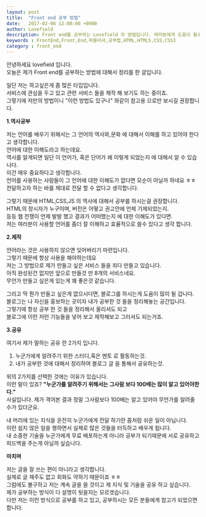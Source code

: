 ```yaml
---
layout: post
title:  "Front end 공부 방법"
date:   2017-02-06 12:00:00 +0900
author: Lovefield
description: Front end를 공부하는 Lovefield 의 방법입니다. 여러분에게 도움이 될수도 있지만, 저만의 방법이니 참고용으로 보셧으면 합니다.
keywords : FrontEnd,Front,End,퍼블리셔,공부법,HTML,HTML5,CSS,CSS3
category : front_end
---
```


안녕하세요 lovefield 입니다.<br>
오늘은 제가 Front end를 공부하는 방법에 대해서 정리를 한 글입니다.

일단 저는 하고싶은게 좀 많은 타입입니다.<br>
서비스에 관심을 두고 있고 관련 서비스 들을 제작 해 보기도 하는 중이죠.<br>
그렇기에 저만의 방법이니 "이런 방법도 있구나" 와같이 참고용 으로만 보시길 권장합니다.
<div class="emp40"></div>
<b class="h2">1.역사공부</b>

저는 언어를 배우기 위해서는 그 언어의 역사와,문화 에 대해서 이해를 하고 있어야 한다고 생각합니다.<br>
언어에 대한 이해도라고 하는데요.<br>
역사를 알게되면 일단 이 언어가, 혹은 단어가 왜 이렇게 되었는지 에 대해서 알 수 있습니다.<br>
이건 매우 중요하다고 생각합니다.<br>
언어를 사용하는 사람들이 그 언어에 대한 이해도가 없다면 모순이 아닐까 하네요 ㅎㅎ<br>
전달하고자 하는 바를 제대로 전달 할 수 없다고 생각합니다.

그렇기 때문에 HTML,CSS,JS 의 역사에 대해서 공부를 하시는걸 권장합니다.<br>
HTML의 창시자가 누구이며, 버전은 어떻고 권고안에 언제 기제되었는지.<br>
등등 웹 전쟁이 언제 발발 했고 결과가 어떠했는지 에 대한 이해도가 있다면.<br>
저는 여러분이 사용할 언어를 좀더 잘 이해하고 효율적으로 쓸수 있다고 생각 합니다.
<div class="emp40"></div>
<b class="h2">2.제작</b>

언어라는 것은 사용하지 않으면 잊어버리기 마련입니다.<br>
그렇기 때문에 항상 사용을 해야하는데요<br>
저는 그 방법으로 제가 만들고 싶은 서비스 들을 죄다 만들고 있습니다.<br>
아직 완성된건 없지만 앞으로 만들것 만 8개의 서비스네요.<br>
무언가 만들고 싶은게 있는게 꽤 좋은것 같습니다.<br>

그리고 딱 뭔가 만들고 싶은게 없으시다면, 블로그를 하시는게 도움이 많이 될 겁니다.<br>
블로그는 나 자신을 홍보하는 곳이자 내가 공부한 것 들을 정리해놓는 공간입니다.<br>
그렇기에 항상 공부 한 것 들을 정리해서 올리셔도 되고<br>
블로그에 이런 저런 기능들을 넣어 보고 제작해보고 그러셔도 되는거죠.

<div class="emp40"></div>
<b class="h2">3.공유</b>

여기서 제가 말하는 공유 란 2가지 입니다.
1. 누군가에게 알려주기 위한 스터디,혹은 멘토 로 활동하는것.
2. 내가 공부한 것에 대해서 정리하여 블로그 글 을 통해서 공유하는것.

위의 2가지를 선택한 것에는 이유가 있습니다.<br>
이런 말이 있죠? <b class="blue">"누군가를 알려주기 위해서는 그사람 보다 100배는 많이 알고 있어야한다."</b><br>
사실입니다. 제가 격어본 결과 정말 그사람보다 100배는 알고 있어야 무언가를 알려줄수가 있더군요.

내 머리에 있는 지식을 온전히 누군가에게 전달 하기란 좀처럼 쉬운 일이 아닙니다.<br>
이런 쉽지 않은 일을 행하면서 실제로 많은 것들을 터득하고 배우게 됩니다.<br>
내 소중한 기술을 누군가에게 무료 배포하는게 아니라 공부가 되기때문에 서로 공유하고 피드백을 주는게 아닐까 싶습니다.

<div class="emp40"></div>
<b class="h2">마치며</b>

저는 글을 잘 쓰는 편이 아니라고 생각합니다.<br>
실제로 글 재주도 없고 회화도 약하기 때문이죠 ㅎㅎ<br>
그럼에도 불구하고 저는 계속 글을 쓸 것이고 제 지식 및 기술을 공유 하고 싶습니다.<br>
제가 공부하는 방식이 다 설명이 됫을지는 모르겟습니다.<br>
다만 저는 이런 방식으로 공부를 하고 있고, 공부하시는 모든 분들에게 참고가 되었으면 합니다.
